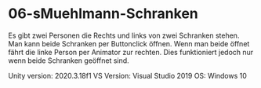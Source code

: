 # 06-sMuehlmann-Schranken

Es gibt zwei Personen die Rechts und links von zwei Schranken stehen. Man kann beide Schranken per Buttonclick öffnen. Wenn man beide öffnet fährt die linke Person per Animator zur rechten. Dies funktioniert jedoch nur wenn beide Schranken geöffnet sind.

Unity version: 2020.3.18f1
VS Version: Visual Studio 2019
OS: Windows 10

